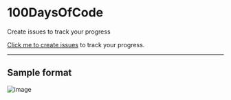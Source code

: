# 100DaysOfCode
Create issues to track your progress

[Click me to create issues](https://github.com/SurPathHub/100DaysOfCode/issues) to track your progress.

---

## Sample format
![image](https://user-images.githubusercontent.com/73097560/127814602-a5f465e6-2135-49ba-8ef9-b9b5ac440914.png)


